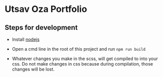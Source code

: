 # Utsav Oza Portfolio

## Steps for development

* Install [nodejs](https://nodejs.org/en/)

* Open a cmd line in the root of this project and run `npm run build`

* Whatever changes you make in the scss, will get compiled to into your css. Do not make changes in css because during compilation, those changes will be lost.
